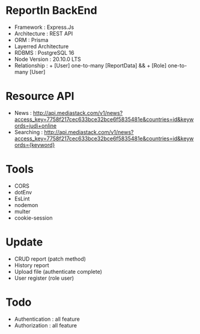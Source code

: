 # ReportIn BackEnd
+ Framework : Express.Js
+ Architecture : REST API
+ ORM : Prisma
+ Layerred Architecture
+ RDBMS : PostgreSQL 16
+ Node Version : 20.10.0 LTS
+ Relationship : + [User] one-to-many [ReportData] && + [Role] one-to-many [User]

# Resource API 
+ News : http://api.mediastack.com/v1/news?access_key=7758f217cec633bce32bce6f5835481e&countries=id&keywords=judi+online
+ Searching : http://api.mediastack.com/v1/news?access_key=7758f217cec633bce32bce6f5835481e&countries=id&keywords={keyword}

# Tools
+ CORS
+ dotEnv
+ EsLint
+ nodemon
+ multer
+ cookie-session

# Update
+ CRUD report (patch method)
+ History report
+ Upload file (authenticate complete)
+ User register (role user)

# Todo
+ Authentication : all feature
+ Authorization :  all feature